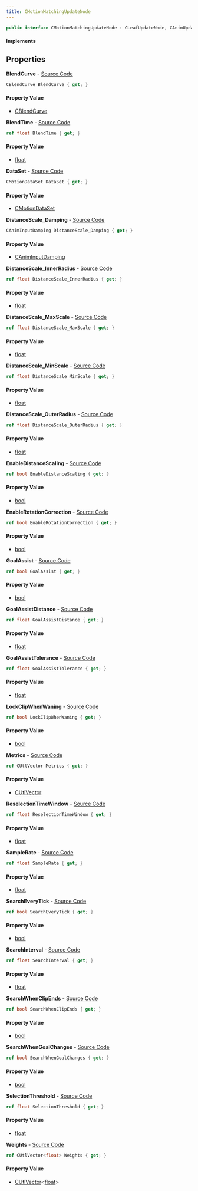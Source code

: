 ```yaml
---
title: CMotionMatchingUpdateNode
---
```


```csharp
public interface CMotionMatchingUpdateNode : CLeafUpdateNode, CAnimUpdateNodeBase, ISchemaClass<CAnimUpdateNodeBase>, ISchemaClass<CLeafUpdateNode>, ISchemaClass<CMotionMatchingUpdateNode>, ISchemaField, ISchemaClass, INativeHandle
```

#### Implements

## Properties

**BlendCurve** - [Source Code](https://github.com/swiftly-solution/swiftlys2/blob/master/managed/src/SwiftlyS2.Generated/Schemas/Interfaces/CMotionMatchingUpdateNode.cs#L31)

```csharp
CBlendCurve BlendCurve { get; }
```

#### Property Value

- [CBlendCurve](/docs/api/shared/schemadefinitions/cblendcurve)

**BlendTime** - [Source Code](https://github.com/swiftly-solution/swiftlys2/blob/master/managed/src/SwiftlyS2.Generated/Schemas/Interfaces/CMotionMatchingUpdateNode.cs#L35)

```csharp
ref float BlendTime { get; }
```

#### Property Value

- [float](https://learn.microsoft.com/dotnet/api/system.single)

**DataSet** - [Source Code](https://github.com/swiftly-solution/swiftlys2/blob/master/managed/src/SwiftlyS2.Generated/Schemas/Interfaces/CMotionMatchingUpdateNode.cs#L16)

```csharp
CMotionDataSet DataSet { get; }
```

#### Property Value

- [CMotionDataSet](/docs/api/shared/schemadefinitions/cmotiondataset)

**DistanceScale_Damping** - [Source Code](https://github.com/swiftly-solution/swiftlys2/blob/master/managed/src/SwiftlyS2.Generated/Schemas/Interfaces/CMotionMatchingUpdateNode.cs#L51)

```csharp
CAnimInputDamping DistanceScale_Damping { get; }
```

#### Property Value

- [CAnimInputDamping](/docs/api/shared/schemadefinitions/caniminputdamping)

**DistanceScale_InnerRadius** - [Source Code](https://github.com/swiftly-solution/swiftlys2/blob/master/managed/src/SwiftlyS2.Generated/Schemas/Interfaces/CMotionMatchingUpdateNode.cs#L55)

```csharp
ref float DistanceScale_InnerRadius { get; }
```

#### Property Value

- [float](https://learn.microsoft.com/dotnet/api/system.single)

**DistanceScale_MaxScale** - [Source Code](https://github.com/swiftly-solution/swiftlys2/blob/master/managed/src/SwiftlyS2.Generated/Schemas/Interfaces/CMotionMatchingUpdateNode.cs#L57)

```csharp
ref float DistanceScale_MaxScale { get; }
```

#### Property Value

- [float](https://learn.microsoft.com/dotnet/api/system.single)

**DistanceScale_MinScale** - [Source Code](https://github.com/swiftly-solution/swiftlys2/blob/master/managed/src/SwiftlyS2.Generated/Schemas/Interfaces/CMotionMatchingUpdateNode.cs#L59)

```csharp
ref float DistanceScale_MinScale { get; }
```

#### Property Value

- [float](https://learn.microsoft.com/dotnet/api/system.single)

**DistanceScale_OuterRadius** - [Source Code](https://github.com/swiftly-solution/swiftlys2/blob/master/managed/src/SwiftlyS2.Generated/Schemas/Interfaces/CMotionMatchingUpdateNode.cs#L53)

```csharp
ref float DistanceScale_OuterRadius { get; }
```

#### Property Value

- [float](https://learn.microsoft.com/dotnet/api/system.single)

**EnableDistanceScaling** - [Source Code](https://github.com/swiftly-solution/swiftlys2/blob/master/managed/src/SwiftlyS2.Generated/Schemas/Interfaces/CMotionMatchingUpdateNode.cs#L61)

```csharp
ref bool EnableDistanceScaling { get; }
```

#### Property Value

- [bool](https://learn.microsoft.com/dotnet/api/system.boolean)

**EnableRotationCorrection** - [Source Code](https://github.com/swiftly-solution/swiftlys2/blob/master/managed/src/SwiftlyS2.Generated/Schemas/Interfaces/CMotionMatchingUpdateNode.cs#L43)

```csharp
ref bool EnableRotationCorrection { get; }
```

#### Property Value

- [bool](https://learn.microsoft.com/dotnet/api/system.boolean)

**GoalAssist** - [Source Code](https://github.com/swiftly-solution/swiftlys2/blob/master/managed/src/SwiftlyS2.Generated/Schemas/Interfaces/CMotionMatchingUpdateNode.cs#L45)

```csharp
ref bool GoalAssist { get; }
```

#### Property Value

- [bool](https://learn.microsoft.com/dotnet/api/system.boolean)

**GoalAssistDistance** - [Source Code](https://github.com/swiftly-solution/swiftlys2/blob/master/managed/src/SwiftlyS2.Generated/Schemas/Interfaces/CMotionMatchingUpdateNode.cs#L47)

```csharp
ref float GoalAssistDistance { get; }
```

#### Property Value

- [float](https://learn.microsoft.com/dotnet/api/system.single)

**GoalAssistTolerance** - [Source Code](https://github.com/swiftly-solution/swiftlys2/blob/master/managed/src/SwiftlyS2.Generated/Schemas/Interfaces/CMotionMatchingUpdateNode.cs#L49)

```csharp
ref float GoalAssistTolerance { get; }
```

#### Property Value

- [float](https://learn.microsoft.com/dotnet/api/system.single)

**LockClipWhenWaning** - [Source Code](https://github.com/swiftly-solution/swiftlys2/blob/master/managed/src/SwiftlyS2.Generated/Schemas/Interfaces/CMotionMatchingUpdateNode.cs#L37)

```csharp
ref bool LockClipWhenWaning { get; }
```

#### Property Value

- [bool](https://learn.microsoft.com/dotnet/api/system.boolean)

**Metrics** - [Source Code](https://github.com/swiftly-solution/swiftlys2/blob/master/managed/src/SwiftlyS2.Generated/Schemas/Interfaces/CMotionMatchingUpdateNode.cs#L19)

```csharp
ref CUtlVector Metrics { get; }
```

#### Property Value

- [CUtlVector](/docs/api/shared/natives/cutlvector)

**ReselectionTimeWindow** - [Source Code](https://github.com/swiftly-solution/swiftlys2/blob/master/managed/src/SwiftlyS2.Generated/Schemas/Interfaces/CMotionMatchingUpdateNode.cs#L41)

```csharp
ref float ReselectionTimeWindow { get; }
```

#### Property Value

- [float](https://learn.microsoft.com/dotnet/api/system.single)

**SampleRate** - [Source Code](https://github.com/swiftly-solution/swiftlys2/blob/master/managed/src/SwiftlyS2.Generated/Schemas/Interfaces/CMotionMatchingUpdateNode.cs#L33)

```csharp
ref float SampleRate { get; }
```

#### Property Value

- [float](https://learn.microsoft.com/dotnet/api/system.single)

**SearchEveryTick** - [Source Code](https://github.com/swiftly-solution/swiftlys2/blob/master/managed/src/SwiftlyS2.Generated/Schemas/Interfaces/CMotionMatchingUpdateNode.cs#L23)

```csharp
ref bool SearchEveryTick { get; }
```

#### Property Value

- [bool](https://learn.microsoft.com/dotnet/api/system.boolean)

**SearchInterval** - [Source Code](https://github.com/swiftly-solution/swiftlys2/blob/master/managed/src/SwiftlyS2.Generated/Schemas/Interfaces/CMotionMatchingUpdateNode.cs#L25)

```csharp
ref float SearchInterval { get; }
```

#### Property Value

- [float](https://learn.microsoft.com/dotnet/api/system.single)

**SearchWhenClipEnds** - [Source Code](https://github.com/swiftly-solution/swiftlys2/blob/master/managed/src/SwiftlyS2.Generated/Schemas/Interfaces/CMotionMatchingUpdateNode.cs#L27)

```csharp
ref bool SearchWhenClipEnds { get; }
```

#### Property Value

- [bool](https://learn.microsoft.com/dotnet/api/system.boolean)

**SearchWhenGoalChanges** - [Source Code](https://github.com/swiftly-solution/swiftlys2/blob/master/managed/src/SwiftlyS2.Generated/Schemas/Interfaces/CMotionMatchingUpdateNode.cs#L29)

```csharp
ref bool SearchWhenGoalChanges { get; }
```

#### Property Value

- [bool](https://learn.microsoft.com/dotnet/api/system.boolean)

**SelectionThreshold** - [Source Code](https://github.com/swiftly-solution/swiftlys2/blob/master/managed/src/SwiftlyS2.Generated/Schemas/Interfaces/CMotionMatchingUpdateNode.cs#L39)

```csharp
ref float SelectionThreshold { get; }
```

#### Property Value

- [float](https://learn.microsoft.com/dotnet/api/system.single)

**Weights** - [Source Code](https://github.com/swiftly-solution/swiftlys2/blob/master/managed/src/SwiftlyS2.Generated/Schemas/Interfaces/CMotionMatchingUpdateNode.cs#L21)

```csharp
ref CUtlVector<float> Weights { get; }
```

#### Property Value

- [CUtlVector](/docs/api/shared/natives/cutlvector-1)<[float](https://learn.microsoft.com/dotnet/api/system.single)>

